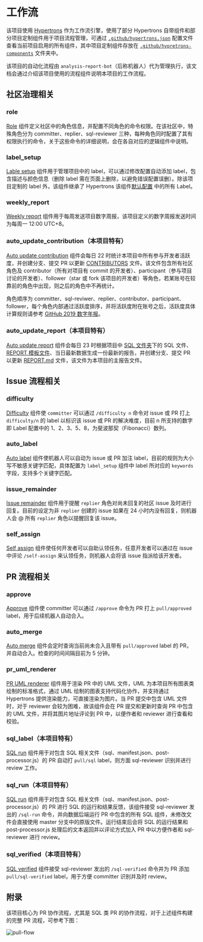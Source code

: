 # 工作流

该项目使用 [Hypertrons](https://www.github.com/hypertrons/hypertrons) 作为工作流引擎，使用了部分 Hypertrons 自带组件和部分项目定制组件用于项目流程管理，可通过 [`.github/hypertrons.json`](https://github.com/X-lab2017/github-analysis-report-2020/blob/master/.github/hypertrons.json) 配置文件查看当前项目启用的所有组件，其中项目定制组件存放在 [`.github/hypretrons-components`](https://github.com/X-lab2017/github-analysis-report-2020/tree/master/.github/hypertrons-components) 文件夹中。

该项目的自动化流程由 `analysis-report-bot`（后称机器人）代为管理执行，该文档会通过介绍该项目使用的流程组件说明本项目的工作流程。

## 社区治理相关

### role

[Role](https://github.com/X-lab2017/github-analysis-report-2020/blob/master/.github/hypertrons.json#L82) 组件定义社区中的角色信息，并配置不同角色的命令权限。在该社区中，特殊角色分为 committer、replier、sql-reviewer 三种，每种角色同时配置了其有权限执行的命令，关于这些命令的详细说明，会在各自对应的逻辑组件中说明。

### label_setup

[Lable setup](https://github.com/X-lab2017/github-analysis-report-2020/blob/master/.github/hypertrons.json#L2) 组件用于管理项目中的 label，可以通过修改配置自动添加 label，包含描述与颜色信息（删除 label 需在页面上删除，以避免错误配置误删）。除该项目定制的 label 外，该组件继承了 Hypertrons 该组件[默认配置](https://github.com/hypertrons/hypertrons/blob/master/app/component/label_setup/defaultConfig.ts#L21) 中的所有 Label。

### weekly_report

[Weekly report](https://github.com/X-lab2017/github-analysis-report-2020/blob/master/.github/hypertrons.json#L78) 组件用于每周发送项目数字周报，该项目定义的数字周报发送时间为每周一 12:00 UTC+8。

### auto_update_contribution（本项目特有）

[Auto update contribution]() 组件会每日 22 时统计本项目中所有参与开发者活跃度，并创建分支、提交 PR 以更新 [CONTRIBUTORS](https://github.com/X-lab2017/github-analysis-report-2020/blob/master/CONTRIBUTORS) 文件。该文件包含所有社区角色及 contributor（所有对项目有 commit 的开发者）、participant（参与项目讨论的开发者）、follower（star 或 fork 该项目的开发者）等角色，若某账号在较靠前的角色中出现，则之后的角色中不再统计。

角色顺序为 committer、sql-reviwer、replier、contributor、participant、follower，每个角色内部通过活跃度排序，并将活跃度附在账号之后，活跃度具体计算规则请参考 [GitHub 2019 数字年报](https://github.com/X-lab2017/github-analysis-report-2019)。

### auto_update_report（本项目特有）
[Auto update report](https://github.com/X-lab2017/github-analysis-report-2020/blob/master/.github/hypertrons.json#L148) 组件会每日 23 时根据项目中 [SQL 文件夹](https://github.com/X-lab2017/github-analysis-report-2020/tree/master/sqls)下的 SQL 文件、[REPORT 模板文件](https://github.com/X-lab2017/github-analysis-report-2020/blob/master/REPORT_TEMPLATE.md)、当日最新数据生成一份最新的报告，并创建分支、提交 PR 以更新 [REPORT.md](https://github.com/X-lab2017/github-analysis-report-2020/blob/master/REPORT.md) 文件，该文件为本项目的主报告文件。

## Issue 流程相关

### difficulty

[Difficulty](https://github.com/X-lab2017/github-analysis-report-2020/blob/master/.github/hypertrons.json#L133) 组件使 `committer` 可以通过 `/difficulty n` 命令对 issue 或 PR 打上 `difficulty/n` 的 label 以标识该 issue 或 PR 的解决难度，目前 n 所支持的数字即 Label 配置中的 1、2、3、5、8，为斐波那契（Fibonacci）数列。

### auto_label

[Auto label](https://github.com/X-lab2017/github-analysis-report-2020/blob/master/.github/hypertrons.json#L139) 组件使机器人可以自动为 issue 或 PR 加注 label，目前的规则为大小写不敏感关键字匹配，具体配置为 `label_setup` 组件中 label 所对应的 `keywords` 字段，支持多个关键字匹配。

### issue_remainder

[Issue remainder](https://github.com/X-lab2017/github-analysis-report-2020/blob/master/.github/hypertrons.json#L136) 组件用于提醒 `replier` 角色对尚未回复的社区 issue 及时进行回复。目前的设定为非 `replier` 创建的 issue 如果在 24 小时内没有回复，则机器人会 @ 所有 `replier` 角色以提醒回复该 issue。

### self_assign
[Self assign](https://github.com/X-lab2017/github-analysis-report-2020/blob/master/.github/hypertrons.json#L142) 组件使任何开发者可以自助认领任务，任意开发者可以通过在 issue 中评论 `/self-assign` 来认领任务，则机器人会将该 issue 指派给该开发者。

## PR 流程相关

### approve

[Approve](https://github.com/X-lab2017/github-analysis-report-2020/blob/master/.github/hypertrons.json#L126) 组件使 committer 可以通过 `/approve` 命令为 PR 打上 `pull/approved` label，用于后续机器人自动合入。

### auto_merge

[Auto merge](https://github.com/X-lab2017/github-analysis-report-2020/blob/master/.github/hypertrons.json#L129) 组件会定时查询当前尚未合入且带有 `pull/approved` label 的 PR，并自动合入。检查的时间间隔目前为 5 分钟。

### pr_uml_renderer

[PR UML renderer]() 组件用于渲染 PR 中的 UML 文件，UML 为本项目所有图表类绘制的标准格式，通过 UML 绘制的图表支持代码化协作，并支持通过 Hypertrons 提供渲染能力，可直接渲染为图片。当 PR 提交中包含 UML 文件时，对于 reviewer 会较为困难，故该组件会在 PR 提交和更新时查询 PR 中包含的 UML 文件，并将其图片地址评论到 PR 中，以便作者和 reviewer 进行查看和校验。

### sql_label（本项目特有）

[SQL run](https://github.com/X-lab2017/github-analysis-report-2020/blob/master/.github/hypertrons.json#L154) 组件用于对包含 SQL 相关文件（sql、manifest.json、post-processor.js）的 PR 自动打 `pull/sql` label，则方面 sql-reviewer 识别并进行 review 工作。

### sql_run（本项目特有）

[SQL run](https://github.com/X-lab2017/github-analysis-report-2020/blob/master/.github/hypertrons.json#L151) 组件用于对包含 SQL 相关文件（sql、manifest.json、post-processor.js）的 PR 进行 SQL 的运行和结果反馈，该组件接受 sql-reviewer 发出的 `/sql-run` 命令，并向数据后端运行 PR 中包含的所有 SQL 组件，未修改文件会直接使用 master 分支中的原版文件。运行结束后会将 SQL 的运行结果和 post-processor.js 处理后的文本返回并以评论方式加入 PR 中以方便作者和 sql-reviewer 进行 review。

### sql_verified（本项目特有）

[SQL verified](https://github.com/X-lab2017/github-analysis-report-2020/blob/master/.github/hypertrons.json#L145) 组件接受 sql-reviewer 发出的 `/sql-verified` 命令并为 PR 添加 `pull/sql-verified` label，用于方便 committer 识别并及时 review。

## 附录

该项目核心为 PR 协作流程，尤其是 SQL 类 PR 的协作流程，对于上述组件构建的完整 PR 流程，可参考下图：

![pull-flow](http://frank-local.opensource-service.com/umlrenderer/github/X-lab2017/github-analysis-report-2020?path=docs/diagrams/pull-flow.uml)
